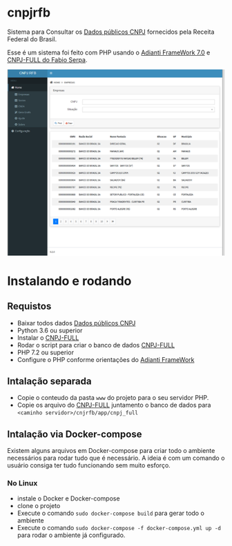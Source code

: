 # cnpjrfb
Sistema para Consultar os [Dados públicos CNPJ](https://receita.economia.gov.br/orientacao/tributaria/cadastros/cadastro-nacional-de-pessoas-juridicas-cnpj/dados-publicos-cnpj) fornecidos pela Receita Federal do Brasil.

Esse é um sistema foi feito com PHP usando o [Adianti FrameWork 7.0](https://www.adianti.com.br/framework) e [CNPJ-FULL do Fabio Serpa](https://github.com/fabioserpa/CNPJ-full).

![Tela de Exemplo](www/cnpjrfb/app/images/tela_inicial.png?raw=true "Tela de Exemplo")
# Instalando e rodando

## Requistos
* Baixar todos dados [Dados públicos CNPJ](https://receita.economia.gov.br/orientacao/tributaria/cadastros/cadastro-nacional-de-pessoas-juridicas-cnpj/dados-publicos-cnpj)
* Python 3.6 ou superior
* Instalar o [CNPJ-FULL](https://github.com/fabioserpa/CNPJ-full)
* Rodar o script para criar o banco de dados [CNPJ-FULL](https://github.com/fabioserpa/CNPJ-full)
* PHP 7.2 ou superior
* Configure o PHP conforme orientações do [Adianti FrameWork](https://www.adianti.com.br/framework-quickstart)

## Intalação separada

* Copie o conteudo da pasta `www` do projeto para o seu servidor PHP.
* Copie os arquivo do [CNPJ-FULL](https://github.com/fabioserpa/CNPJ-full) juntamento o banco de dados para `<caminho servidor>/cnjrfb/app/cnpj_full`


## Intalação via Docker-compose
Existem alguns arquivos em Docker-compose para criar todo o ambiente necessários para rodar tudo que é necessário. A ideia é com um comando o usuário consiga ter tudo funcionando sem muito esforço.

### No Linux
* instale o Docker e Docker-compose 
* clone o projeto
* Execute o comando `sudo docker-compose build` para gerar todo o ambiente
* Execute o comando `sudo docker-compose -f docker-compose.yml up -d` para rodar o ambiente já configurado.